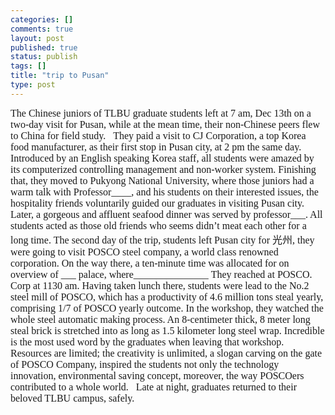 ```yaml
--- 
categories: []
comments: true
layout: post
published: true
status: publish
tags: []
title: "trip to Pusan"
type: post
---
```

<div id="msgcns!3725CC0EE38B1F6!116" class="bvMsg">
<font face="Times New Roman" size="3">The Chinese juniors of TLBU graduate students left at 7 am, Dec 13th on a two-day visit for Pusan, while at the mean time, their non-Chinese peers flew to China for field study.</font> <font face="Times New Roman" size="3"> </font> <font face="Times New Roman" size="3">They paid a visit to CJ Corporation, a top Korea food manufacturer, as their first stop in Pusan city, at 2 pm the same day. Introduced by an English speaking Korea staff, all students were amazed by its computerized controlling management and non-worker system. Finishing that, they moved to Pukyong National University, where those juniors had a warm talk with Professor____, and his students on their interested issues, the hospitality friends voluntarily guided our graduates in visiting Pusan city. Later, a gorgeous and affluent seafood dinner was served by professor___. All students acted as those old friends who seems didn’t meat each other for a long time.</font> <font size="3"><font face="Times New Roman">The second day of the trip, students left Pusan city for </font>光州<font face="Times New Roman">, they were going to visit POSCO steel company, a world class renowned corporation. On the way there, a ten-minute time was allocated for on overview of ___ palace, where_______________</font></font> <font face="Times New Roman" size="3">They reached at POSCO. Corp at 1130 am. Having taken lunch there, students were lead to the No.2 steel mill of POSCO, which has a productivity of 4.6 million tons steal yearly, comprising 1/7 of POSCO yearly outcome. In the workshop, they watched the whole steel automatic making process. An 8-centimeter thick, 8 meter long steal brick is stretched into as long as 1.5 kilometer long steel wrap. Incredible is the most used word by the graduates when leaving that workshop. Resources are limited; the creativity is unlimited, a slogan carving on the gate of POSCO Company, inspired the students not only the technology innovation, environmental saving concept, moreover, the way POSCOers contributed to a whole world.</font> <font face="Times New Roman" size="3"> </font> <font face="Times New Roman" size="3">Late at night, graduates returned to their beloved TLBU campus, safely.</font> </div>
